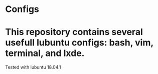# Configs

This repository contains several usefull lubuntu configs: bash, vim, terminal, and lxde.
===
Tested with lubuntu 18.04.1

